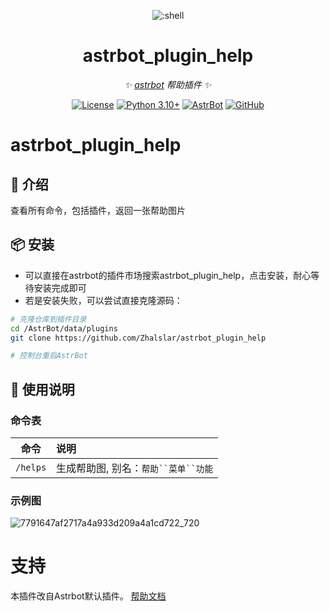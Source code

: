 
<div align="center">

![:shell](https://count.getloli.com/@github_monitor_shell?name=github_monitor_shell&theme=minecraft&padding=7&offset=0&align=top&scale=1&pixelated=1&darkmode=auto)

# astrbot_plugin_help

_✨ [astrbot](https://github.com/AstrBotDevs/AstrBot) 帮助插件 ✨_

[![License](https://img.shields.io/badge/License-MIT-green.svg)](https://opensource.org/licenses/MIT)
[![Python 3.10+](https://img.shields.io/badge/Python-3.10%2B-blue.svg)](https://www.python.org/)
[![AstrBot](https://img.shields.io/badge/AstrBot-3.4%2B-orange.svg)](https://github.com/Soulter/AstrBot)
[![GitHub](https://img.shields.io/badge/作者-Zhalslar-blue)](https://github.com/Zhalslar)

</div>

# astrbot_plugin_help

## 🤝 介绍

查看所有命令，包括插件，返回一张帮助图片

## 📦 安装

- 可以直接在astrbot的插件市场搜索astrbot_plugin_help，点击安装，耐心等待安装完成即可
- 若是安装失败，可以尝试直接克隆源码：

```bash
# 克隆仓库到插件目录
cd /AstrBot/data/plugins
git clone https://github.com/Zhalslar/astrbot_plugin_help

# 控制台重启AstrBot
```

## 🐔 使用说明

### 命令表

|    命令    | 说明                     |
|:--------:|:-----------------------|
| `/helps` | 生成帮助图, 别名：`帮助``菜单``功能` |

### 示例图

![7791647af2717a4a933d209a4a1cd722_720](https://github.com/user-attachments/assets/cb29069c-5692-4b02-9747-0efb095c3c0d)

# 支持

本插件改自Astrbot默认插件。
[帮助文档](https://astrbot.app)